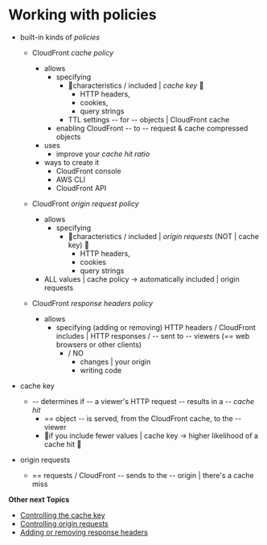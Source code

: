 # Working with policies<a name="working-with-policies"></a>

* built-in kinds of *policies*
  * CloudFront *cache policy*
    * allows
      * specifying
        * 👀characteristics / included | *cache key* 👀
          * HTTP headers,
          * cookies,
          * query strings
        * TTL settings -- for -- objects | CloudFront cache
      * enabling CloudFront -- to -- request & cache compressed objects
    * uses
      * improve your *cache hit ratio*
    * ways to create it
      * CloudFront console
      * AWS CLI
      * CloudFront API

  * CloudFront *origin request policy* 
    * allows
      * specifying
        * 👀characteristics / included | *origin requests* (NOT | cache key) 👀
          * HTTP headers,
          * cookies
          * query strings
    * ALL values | cache policy -> automatically included | origin requests

  * CloudFront *response headers policy*
    * allows
      * specifying (adding or removing) HTTP headers / CloudFront includes | HTTP responses / -- sent to -- viewers (== web browsers or other clients\)
        * / NO 
          * changes | your origin
          * writing code

* cache key
  * -- determines if -- a viewer's HTTP request -- results in a -- *cache hit*
    * == object -- is served, from the CloudFront cache, to the -- viewer 
    * 👀if you include fewer values | cache key -> higher likelihood of a cache hit 👀
* origin requests
  * == requests / CloudFront -- sends to the -- origin | there's a cache miss


**Other next Topics**
+ [Controlling the cache key](controlling-the-cache-key.md)
+ [Controlling origin requests](controlling-origin-requests.md)
+ [Adding or removing response headers](modifying-response-headers.md)